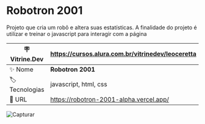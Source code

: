 # Robotron 2001

Projeto que cria um robô e altera suas estatísticas. A finalidade do projeto é utilizar e treinar o javascript para interagir com a página 

| :placard: Vitrine.Dev |  https://cursos.alura.com.br/vitrinedev/leoceretta   |
| -------------  | --- |
| :sparkles: Nome        | **Robotron 2001**
| :label: Tecnologias | javascript, html, css
| :rocket: URL         | https://robotron-2001-alpha.vercel.app/

<!-- Inserir imagem com a #vitrinedev ao final do link -->
![Capturar](https://github.com/LeoCeretta/robotron-2001/assets/74743013/90bcf653-4bb8-4e50-b895-e2810cec931a#vitrinedev)
